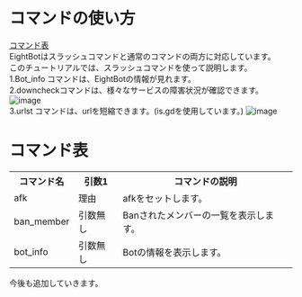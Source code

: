 # コマンドの使い方
[コマンド表](#コマンド表)<br>
EightBotはスラッシュコマンドと通常のコマンドの両方に対応しています。<br>
このチュートリアルでは、スラッシュコマンドを使って説明します。<br>
1.Bot_info コマンドは、EightBotの情報が見れます。<br>
2.downcheckコマンドは、様々なサービスの障害状況が確認できます。
![image](https://user-images.githubusercontent.com/57213007/183793847-afd32a12-93d4-426c-ad49-3242a9846a86.png)<br>
3.urlst    コマンドは、urlを短縮できます。(is.gdを使用しています。)
![image](https://user-images.githubusercontent.com/57213007/183794174-ff589176-a866-4481-8807-bbc0dec15276.png)<br>
# コマンド表
 <table>
    <tr>
      <th>コマンド名</th>
      <th>引数1</th>
      <th>コマンドの説明</th>
    </tr>
    <tr>
      <td>afk</td>
      <td>理由</td>
      <td>afkをセットします。</td>
    </tr>
    <tr>
      <td>ban_member</td>
      <td>引数無し</td>
      <td>Banされたメンバーの一覧を表示します。</td>
    </tr>
    <tr>
      <td>bot_info</td>
      <td>引数無し</td>
      <td>Botの情報を表示します。</td>
    </tr>
</table>
今後も追加していきます。